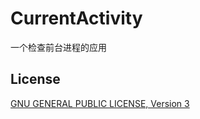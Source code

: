 # CurrentActivity
一个检查前台进程的应用

## License

[GNU GENERAL PUBLIC LICENSE, Version 3](https://github.com/Omico/CurrentActivity/blob/master/LICENSE.md)